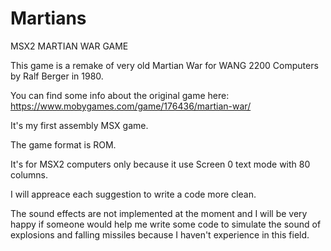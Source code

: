 # Martians
MSX2 MARTIAN WAR GAME

This game is a remake of very old Martian War for WANG 2200 Computers by Ralf Berger in 1980.

You can find some info about the original game here:
https://www.mobygames.com/game/176436/martian-war/

It's my first assembly MSX game.

The game format is ROM.

It's for MSX2 computers only because it use Screen 0 text mode with 80 columns.

I will appreace each suggestion to write a code more clean.

The sound effects are not implemented at the moment and I will be very happy if someone would help me write some code to simulate the sound of explosions and falling missiles because I haven't experience in this field.
